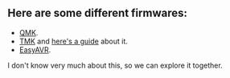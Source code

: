 ## Here are some different firmwares:
* [QMK](https://github.com/qmk/qmk_firmware).
* [TMK](https://github.com/tmk/tmk_keyboard) and [here's a guide](https://deskthority.net/workshop-f7/how-to-build-your-very-own-keyboard-firmware-t7177.html) about it.
* [EasyAVR](https://geekhack.org/index.php?topic=51252.0).

I don't know very much about this, so we can explore it together.